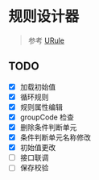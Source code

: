 # 规则设计器

> 参考 [URule](http://urule.bstek.com/index.html)

## TODO
- [x] 加载初始值
- [x] 循环规则
- [x] 规则属性编辑
- [x] groupCode 检查
- [x] 删除条件判断单元
- [x] 条件判断单元名称修改
- [x] 初始值更改
- [ ] 接口联调
- [ ] 保存校验
